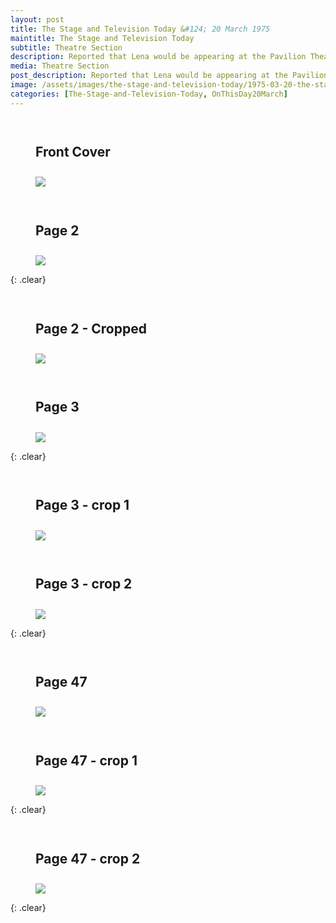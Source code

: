 ```yaml
---
layout: post
title: The Stage and Television Today &#124; 20 March 1975
maintitle: The Stage and Television Today
subtitle: Theatre Section
description: Reported that Lena would be appearing at the Pavilion Theatre, Bournemouth.
media: Theatre Section
post_description: Reported that Lena would be appearing at the Pavilion Theatre, Bournemouth.
image: /assets/images/the-stage-and-television-today/1975-03-20-the-stage-and-television-today-front-cover.png
categories: [The-Stage-and-Television-Today, OnThisDay20March]
---
```


<figure class="fig1">
<figcaption>
<h2 id="front-cover">Front Cover</h2>
</figcaption>
<a href="/assets/images/the-stage-and-television-today/1975-03-20-the-stage-and-television-today-front-cover.png"><img src="/assets/images/the-stage-and-television-today/1975-03-20-the-stage-and-television-today-front-cover.png" class="full-width zoom-in"></a>
</figure>

<figure class="fig2">
<figcaption>
<h2 id="page-2">Page 2</h2>
</figcaption>
<a href="/assets/images/the-stage-and-television-today/1975-03-20-the-stage-and-television-today-page-2.png"><img src="/assets/images/the-stage-and-television-today/1975-03-20-the-stage-and-television-today-page-2.png" class="full-width zoom-in"></a>
</figure>

{: .clear}

<figure class="fig1">
<figcaption>
<h2 id="page-2-cropped">Page 2 - Cropped</h2>
</figcaption>
<a href="/assets/images/the-stage-and-television-today/1975-03-20-the-stage-and-television-today-page-2-cropped.png"><img src="/assets/images/the-stage-and-television-today/1975-03-20-the-stage-and-television-today-page-2-cropped.png" class="full-width zoom-in"></a>
</figure>

<figure class="fig2">
<figcaption>
<h2 id="page-3">Page 3</h2>
</figcaption>
<a href="/assets/images/the-stage-and-television-today/1975-03-20-the-stage-and-television-today-page-3.png"><img src="/assets/images/the-stage-and-television-today/1975-03-20-the-stage-and-television-today-page-3.png" class="full-width zoom-in"></a>
</figure>

{: .clear}

<figure class="fig1">
<figcaption>
<h2 id="page-3-crop-1">Page 3 - crop 1</h2>
</figcaption>
<a href="/assets/images/the-stage-and-television-today/1975-03-20-the-stage-and-television-today-page-3-crop-1.png"><img src="/assets/images/the-stage-and-television-today/1975-03-20-the-stage-and-television-today-page-3-crop-1.png" class="full-width zoom-in"></a>
</figure>

<figure class="fig2">
<figcaption>
<h2 id="page-3-crop-2">Page 3 - crop 2</h2>
</figcaption>
<a href="/assets/images/the-stage-and-television-today/1975-03-20-the-stage-and-television-today-page-3-crop-2.png"><img src="/assets/images/the-stage-and-television-today/1975-03-20-the-stage-and-television-today-page-3-crop-2.png" class="full-width zoom-in"></a>
</figure>

{: .clear}

<figure class="fig1">
<figcaption>
<h2 id="page-47">Page 47</h2>
</figcaption>
<a href="/assets/images/the-stage-and-television-today/1975-03-20-the-stage-and-television-today-page-47.png"><img src="/assets/images/the-stage-and-television-today/1975-03-20-the-stage-and-television-today-page-47.png" class="full-width zoom-in"></a>
</figure>

<figure class="fig2">
<figcaption>
<h2 id="page-47-crop-1">Page 47 - crop 1</h2>
</figcaption>
<a href="/assets/images/the-stage-and-television-today/1975-03-20-the-stage-and-television-today-page-47-crop-1.png"><img src="/assets/images/the-stage-and-television-today/1975-03-20-the-stage-and-television-today-page-47-crop-1.png" class="full-width zoom-in"></a>
</figure>

{: .clear}

<figure class="fig1">
<figcaption>
<h2 id="page-47-crop-2">Page 47 - crop 2</h2>
</figcaption>
<a href="/assets/images/the-stage-and-television-today/1975-03-20-the-stage-and-television-today-page-47-crop-2.png"><img src="/assets/images/the-stage-and-television-today/1975-03-20-the-stage-and-television-today-page-47-crop-2.png" class="full-width zoom-in"></a>
</figure>

<br />{: .clear}

<style>
.fig1 {float:left; width:49%;}

.fig2 {float:right; width:49%;}

figcaption {float:left; width:100%;}

@media screen and (orientation:portrait) {
.fig1, .fig2 {float:left; width:100%;}
figcaption {float:left; width:100%; margin-bottom: 10px;}
}
</style>

